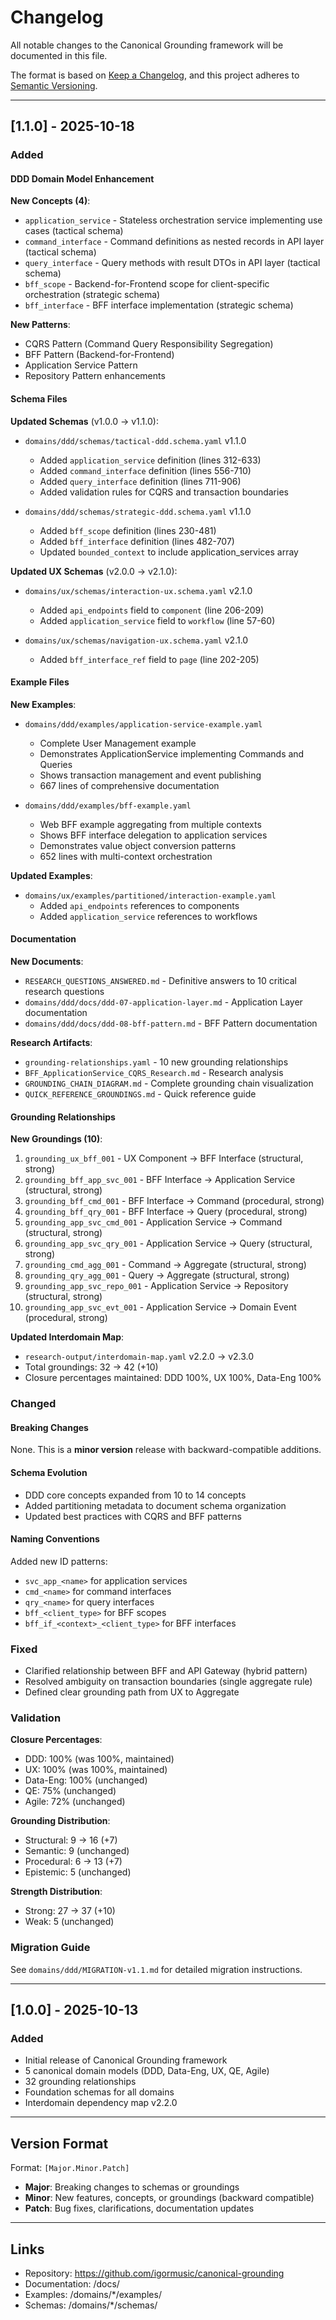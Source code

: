 # Changelog

All notable changes to the Canonical Grounding framework will be documented in this file.

The format is based on [Keep a Changelog](https://keepachangelog.com/en/1.0.0/),
and this project adheres to [Semantic Versioning](https://semver.org/spec/v2.0.0.html).

---

## [1.1.0] - 2025-10-18

### Added

#### DDD Domain Model Enhancement

**New Concepts (4)**:
- `application_service` - Stateless orchestration service implementing use cases (tactical schema)
- `command_interface` - Command definitions as nested records in API layer (tactical schema)
- `query_interface` - Query methods with result DTOs in API layer (tactical schema)
- `bff_scope` - Backend-for-Frontend scope for client-specific orchestration (strategic schema)
- `bff_interface` - BFF interface implementation (strategic schema)

**New Patterns**:
- CQRS Pattern (Command Query Responsibility Segregation)
- BFF Pattern (Backend-for-Frontend)
- Application Service Pattern
- Repository Pattern enhancements

#### Schema Files

**Updated Schemas** (v1.0.0 → v1.1.0):
- `domains/ddd/schemas/tactical-ddd.schema.yaml` v1.1.0
  - Added `application_service` definition (lines 312-633)
  - Added `command_interface` definition (lines 556-710)
  - Added `query_interface` definition (lines 711-906)
  - Added validation rules for CQRS and transaction boundaries

- `domains/ddd/schemas/strategic-ddd.schema.yaml` v1.1.0
  - Added `bff_scope` definition (lines 230-481)
  - Added `bff_interface` definition (lines 482-707)
  - Updated `bounded_context` to include application_services array

**Updated UX Schemas** (v2.0.0 → v2.1.0):
- `domains/ux/schemas/interaction-ux.schema.yaml` v2.1.0
  - Added `api_endpoints` field to `component` (line 206-209)
  - Added `application_service` field to `workflow` (line 57-60)

- `domains/ux/schemas/navigation-ux.schema.yaml` v2.1.0
  - Added `bff_interface_ref` field to `page` (line 202-205)

#### Example Files

**New Examples**:
- `domains/ddd/examples/application-service-example.yaml`
  - Complete User Management example
  - Demonstrates ApplicationService implementing Commands and Queries
  - Shows transaction management and event publishing
  - 667 lines of comprehensive documentation

- `domains/ddd/examples/bff-example.yaml`
  - Web BFF example aggregating from multiple contexts
  - Shows BFF interface delegation to application services
  - Demonstrates value object conversion patterns
  - 652 lines with multi-context orchestration

**Updated Examples**:
- `domains/ux/examples/partitioned/interaction-example.yaml`
  - Added `api_endpoints` references to components
  - Added `application_service` references to workflows

#### Documentation

**New Documents**:
- `RESEARCH_QUESTIONS_ANSWERED.md` - Definitive answers to 10 critical research questions
- `domains/ddd/docs/ddd-07-application-layer.md` - Application Layer documentation
- `domains/ddd/docs/ddd-08-bff-pattern.md` - BFF Pattern documentation

**Research Artifacts**:
- `grounding-relationships.yaml` - 10 new grounding relationships
- `BFF_ApplicationService_CQRS_Research.md` - Research analysis
- `GROUNDING_CHAIN_DIAGRAM.md` - Complete grounding chain visualization
- `QUICK_REFERENCE_GROUNDINGS.md` - Quick reference guide

#### Grounding Relationships

**New Groundings (10)**:
1. `grounding_ux_bff_001` - UX Component → BFF Interface (structural, strong)
2. `grounding_bff_app_svc_001` - BFF Interface → Application Service (structural, strong)
3. `grounding_bff_cmd_001` - BFF Interface → Command (procedural, strong)
4. `grounding_bff_qry_001` - BFF Interface → Query (procedural, strong)
5. `grounding_app_svc_cmd_001` - Application Service → Command (structural, strong)
6. `grounding_app_svc_qry_001` - Application Service → Query (structural, strong)
7. `grounding_cmd_agg_001` - Command → Aggregate (structural, strong)
8. `grounding_qry_agg_001` - Query → Aggregate (structural, strong)
9. `grounding_app_svc_repo_001` - Application Service → Repository (structural, strong)
10. `grounding_app_svc_evt_001` - Application Service → Domain Event (procedural, strong)

**Updated Interdomain Map**:
- `research-output/interdomain-map.yaml` v2.2.0 → v2.3.0
- Total groundings: 32 → 42 (+10)
- Closure percentages maintained: DDD 100%, UX 100%, Data-Eng 100%

### Changed

#### Breaking Changes
None. This is a **minor version** release with backward-compatible additions.

#### Schema Evolution
- DDD core concepts expanded from 10 to 14 concepts
- Added partitioning metadata to document schema organization
- Updated best practices with CQRS and BFF patterns

#### Naming Conventions
Added new ID patterns:
- `svc_app_<name>` for application services
- `cmd_<name>` for command interfaces
- `qry_<name>` for query interfaces
- `bff_<client_type>` for BFF scopes
- `bff_if_<context>_<client_type>` for BFF interfaces

### Fixed
- Clarified relationship between BFF and API Gateway (hybrid pattern)
- Resolved ambiguity on transaction boundaries (single aggregate rule)
- Defined clear grounding path from UX to Aggregate

### Validation

**Closure Percentages**:
- DDD: 100% (was 100%, maintained)
- UX: 100% (was 100%, maintained)
- Data-Eng: 100% (unchanged)
- QE: 75% (unchanged)
- Agile: 72% (unchanged)

**Grounding Distribution**:
- Structural: 9 → 16 (+7)
- Semantic: 9 (unchanged)
- Procedural: 6 → 13 (+7)
- Epistemic: 5 (unchanged)

**Strength Distribution**:
- Strong: 27 → 37 (+10)
- Weak: 5 (unchanged)

### Migration Guide
See `domains/ddd/MIGRATION-v1.1.md` for detailed migration instructions.

---

## [1.0.0] - 2025-10-13

### Added
- Initial release of Canonical Grounding framework
- 5 canonical domain models (DDD, Data-Eng, UX, QE, Agile)
- 32 grounding relationships
- Foundation schemas for all domains
- Interdomain dependency map v2.2.0

---

## Version Format

Format: `[Major.Minor.Patch]`

- **Major**: Breaking changes to schemas or groundings
- **Minor**: New features, concepts, or groundings (backward compatible)
- **Patch**: Bug fixes, clarifications, documentation updates

---

## Links

- Repository: https://github.com/igormusic/canonical-grounding
- Documentation: /docs/
- Examples: /domains/*/examples/
- Schemas: /domains/*/schemas/
